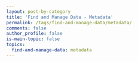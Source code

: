 ```yaml
---
layout: post-by-category
title: 'Find and Manage Data - Metadata'
permalink: /tags/find-and-manage-data/metadata/
comments: false
author_profile: false
is-main-topic: false
topics:
  find-and-manage-data: metadata
---
```

